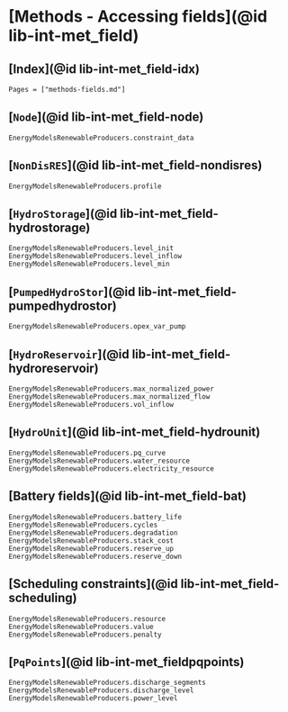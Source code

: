 # [Methods - Accessing fields](@id lib-int-met_field)

## [Index](@id lib-int-met_field-idx)

```@index
Pages = ["methods-fields.md"]
```

## [`Node`](@id lib-int-met_field-node)

```@docs
EnergyModelsRenewableProducers.constraint_data
```

## [`NonDisRES`](@id lib-int-met_field-nondisres)

```@docs
EnergyModelsRenewableProducers.profile
```

## [`HydroStorage`](@id lib-int-met_field-hydrostorage)

```@docs
EnergyModelsRenewableProducers.level_init
EnergyModelsRenewableProducers.level_inflow
EnergyModelsRenewableProducers.level_min
```

## [`PumpedHydroStor`](@id lib-int-met_field-pumpedhydrostor)

```@docs
EnergyModelsRenewableProducers.opex_var_pump
```

## [`HydroReservoir`](@id lib-int-met_field-hydroreservoir)

```@docs
EnergyModelsRenewableProducers.max_normalized_power
EnergyModelsRenewableProducers.max_normalized_flow
EnergyModelsRenewableProducers.vol_inflow
```

## [`HydroUnit`](@id lib-int-met_field-hydrounit)

```@docs
EnergyModelsRenewableProducers.pq_curve
EnergyModelsRenewableProducers.water_resource
EnergyModelsRenewableProducers.electricity_resource
```

## [Battery fields](@id lib-int-met_field-bat)

```@docs
EnergyModelsRenewableProducers.battery_life
EnergyModelsRenewableProducers.cycles
EnergyModelsRenewableProducers.degradation
EnergyModelsRenewableProducers.stack_cost
EnergyModelsRenewableProducers.reserve_up
EnergyModelsRenewableProducers.reserve_down
```

## [Scheduling constraints](@id lib-int-met_field-scheduling)

```@docs
EnergyModelsRenewableProducers.resource
EnergyModelsRenewableProducers.value
EnergyModelsRenewableProducers.penalty
```

## [`PqPoints`](@id lib-int-met_fieldpqpoints)

```@docs
EnergyModelsRenewableProducers.discharge_segments
EnergyModelsRenewableProducers.discharge_level
EnergyModelsRenewableProducers.power_level
```
